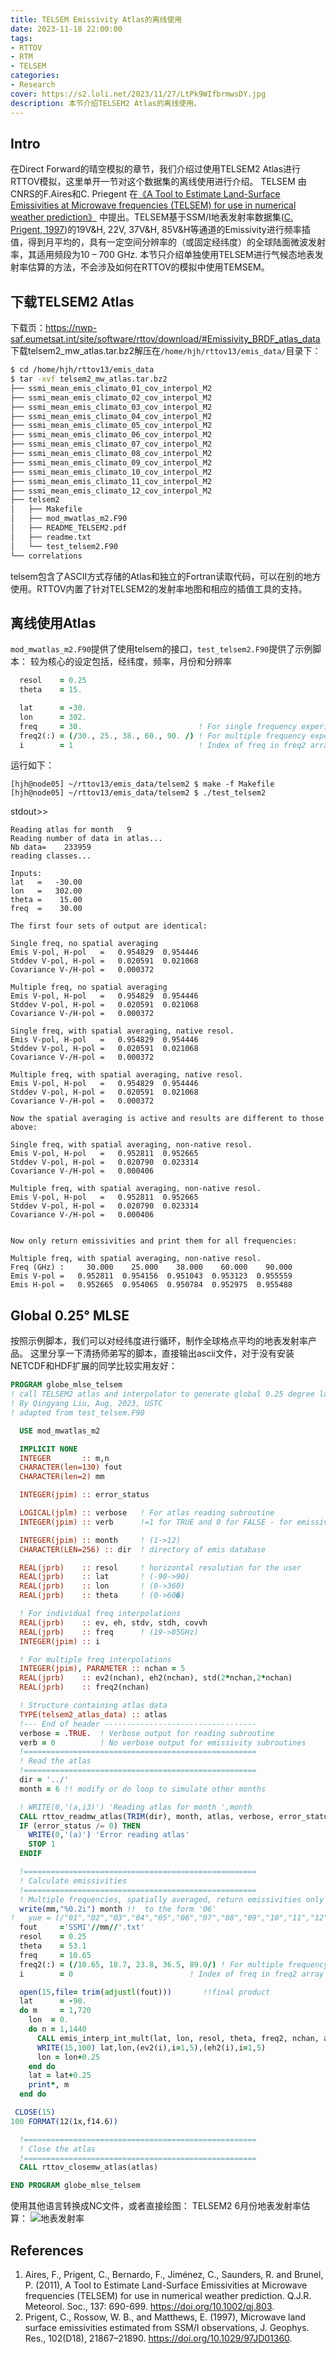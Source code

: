 ```yaml
---
title: TELSEM Emissivity Atlas的离线使用
date: 2023-11-18 22:00:00  
tags: 
- RTTOV
- RTM
- TELSEM
categories: 
- Research
cover: https://s2.loli.net/2023/11/27/LtPk9WIfbrmwsDY.jpg
description: 本节介绍TELSEM2 Atlas的离线使用。
---
```


## Intro
在Direct Forward的晴空模拟的章节，我们介绍过使用TELSEM2 Atlas进行RTTOV模拟，这里单开一节对这个数据集的离线使用进行介绍。
TELSEM 由CNRS的F.Aires和C. Priegent 在[《A Tool to Estimate Land-Surface Emissivities at Microwave frequencies (TELSEM) for use in numerical weather prediction》](#References) 中提出。TELSEM基于SSM/I地表发射率数据集([C. Prigent, 1997](#References))的19V&H, 22V, 37V&H, 85V&H等通道的Emissivity进行频率插值，得到月平均的，具有一定空间分辨率的（或固定经纬度）的全球陆面微波发射率，其适用频段为10 – 700 GHz.
本节只介绍单独使用TELSEM进行气候态地表发射率估算的方法，不会涉及如何在RTTOV的模拟中使用TEMSEM。

## 下载TELSEM2 Atlas
下载页：https://nwp-saf.eumetsat.int/site/software/rttov/download/#Emissivity_BRDF_atlas_data
下载telsem2_mw_atlas.tar.bz2解压在`/home/hjh/rttov13/emis_data/`目录下：
```bash
$ cd /home/hjh/rttov13/emis_data
$ tar -xvf telsem2_mw_atlas.tar.bz2
├── ssmi_mean_emis_climato_01_cov_interpol_M2
├── ssmi_mean_emis_climato_02_cov_interpol_M2
├── ssmi_mean_emis_climato_03_cov_interpol_M2
├── ssmi_mean_emis_climato_04_cov_interpol_M2
├── ssmi_mean_emis_climato_05_cov_interpol_M2
├── ssmi_mean_emis_climato_06_cov_interpol_M2
├── ssmi_mean_emis_climato_07_cov_interpol_M2
├── ssmi_mean_emis_climato_08_cov_interpol_M2
├── ssmi_mean_emis_climato_09_cov_interpol_M2
├── ssmi_mean_emis_climato_10_cov_interpol_M2
├── ssmi_mean_emis_climato_11_cov_interpol_M2
├── ssmi_mean_emis_climato_12_cov_interpol_M2
├── telsem2
│   ├── Makefile
│   ├── mod_mwatlas_m2.F90
│   ├── README_TELSEM2.pdf
│   ├── readme.txt
│   └── test_telsem2.F90
└── correlations
```
telsem包含了ASCII方式存储的Atlas和独立的Fortran读取代码，可以在别的地方使用。RTTOV内置了针对TELSEM2的发射率地图和相应的插值工具的支持。

## 离线使用Atlas
`mod_mwatlas_m2.F90`提供了使用telsem的接口，`test_telsem2.F90`提供了示例脚本：
较为核心的设定包括，经纬度，频率，月份和分辨率
```fortran
  resol    = 0.25
  theta    = 15.

  lat      = -30.
  lon      = 302.
  freq     = 30.                          ! For single frequency experiment
  freq2(:) = (/30., 25., 38., 60., 90. /) ! For multiple frequency experiment
  i        = 1                            ! Index of freq in freq2 array
```

运行如下：

```shell
[hjh@node05] ~/rttov13/emis_data/telsem2 $ make -f Makefile 
[hjh@node05] ~/rttov13/emis_data/telsem2 $ ./test_telsem2 
```
stdout>>
```
Reading atlas for month   9
Reading number of data in atlas...
Nb data=    233959
reading classes...
 
Inputs:
lat   =   -30.00
lon   =   302.00
theta =    15.00
freq  =    30.00
 
The first four sets of output are identical:
 
Single freq, no spatial averaging
Emis V-pol, H-pol   =   0.954829  0.954446
Stddev V-pol, H-pol =   0.020591  0.021068
Covariance V-/H-pol =   0.000372
 
Multiple freq, no spatial averaging
Emis V-pol, H-pol   =   0.954829  0.954446
Stddev V-pol, H-pol =   0.020591  0.021068
Covariance V-/H-pol =   0.000372
 
Single freq, with spatial averaging, native resol.
Emis V-pol, H-pol   =   0.954829  0.954446
Stddev V-pol, H-pol =   0.020591  0.021068
Covariance V-/H-pol =   0.000372
 
Multiple freq, with spatial averaging, native resol.
Emis V-pol, H-pol   =   0.954829  0.954446
Stddev V-pol, H-pol =   0.020591  0.021068
Covariance V-/H-pol =   0.000372
 
Now the spatial averaging is active and results are different to those above:
 
Single freq, with spatial averaging, non-native resol.
Emis V-pol, H-pol   =   0.952811  0.952665
Stddev V-pol, H-pol =   0.020790  0.023314
Covariance V-/H-pol =   0.000406
 
Multiple freq, with spatial averaging, non-native resol.
Emis V-pol, H-pol   =   0.952811  0.952665
Stddev V-pol, H-pol =   0.020790  0.023314
Covariance V-/H-pol =   0.000406
 
 
Now only return emissivities and print them for all frequencies:
 
Multiple freq, with spatial averaging, non-native resol.
Freq (GHz) :     30.000    25.000    38.000    60.000    90.000
Emis V-pol =   0.952811  0.954156  0.951043  0.953123  0.955559
Emis H-pol =   0.952665  0.954065  0.950784  0.952975  0.955488
```


## Global 0.25° MLSE
按照示例脚本，我们可以对经纬度进行循环，制作全球格点平均的地表发射率产品。
这里分享一下清扬师弟写的脚本，直接输出ascii文件，对于没有安装NETCDF和HDF扩展的同学比较实用友好：

```fortran
PROGRAM globe_mlse_telsem
! call TELSEM2 atlas and interpolator to generate global 0.25 degree land surface emissivity on monthly basis
! By Qingyang Liu, Aug, 2023, USTC
! adapted from test_telsem.F90

  USE mod_mwatlas_m2

  IMPLICIT NONE
  INTEGER       :: m,n
  CHARACTER(len=130) fout
  CHARACTER(len=2) mm

  INTEGER(jpim) :: error_status

  LOGICAL(jplm) :: verbose   ! For atlas reading subroutine
  INTEGER(jpim) :: verb      !=1 for TRUE and 0 for FALSE - for emissivity routines

  INTEGER(jpim) :: month     ! (1->12)
  CHARACTER(LEN=256) :: dir  ! directory of emis database

  REAL(jprb)    :: resol     ! horizontal resolution for the user
  REAL(jprb)    :: lat       ! (-90->90)
  REAL(jprb)    :: lon       ! (0->360)
  REAL(jprb)    :: theta     ! (0->60�)

  ! For individual freq interpolations
  REAL(jprb)    :: ev, eh, stdv, stdh, covvh
  REAL(jprb)    :: freq      ! (19->85GHz)
  INTEGER(jpim) :: i

  ! For multiple freq interpolations
  INTEGER(jpim), PARAMETER :: nchan = 5
  REAL(jprb)    :: ev2(nchan), eh2(nchan), std(2*nchan,2*nchan)
  REAL(jprb)    :: freq2(nchan)

  ! Structure containing atlas data
  TYPE(telsem2_atlas_data) :: atlas
  !--- End of header ----------------------------------
  verbose = .TRUE.  ! Verbose output for reading subroutine
  verb = 0          ! No verbose output for emissivity subroutines
  !====================================================
  ! Read the atlas
  !====================================================
  dir = '../'
  month = 6 !! modify or do loop to simulate other months

  ! WRITE(0,'(a,i3)') 'Reading atlas for month ',month
  CALL rttov_readmw_atlas(TRIM(dir), month, atlas, verbose, error_status)
  IF (error_status /= 0) THEN
    WRITE(0,'(a)') 'Error reading atlas'
    STOP 1
  ENDIF

  !====================================================
  ! Calculate emissivities
  !====================================================
  ! Multiple frequencies, spatially averaged, return emissivities only
  write(mm,"%0.2i") month !!  to the form '06'
!   yue = (/"01","02","03","04","05","06","07","08","09","10","11","12"/)
  fout     ='SSMI'//mm//'.txt'
  resol    = 0.25
  theta    = 53.1
  freq     = 10.65
  freq2(:) = (/10.65, 18.7, 23.8, 36.5, 89.0/) ! For multiple frequency experiment
  i        = 0                          ! Index of freq in freq2 array

  open(15,file= trim(adjustl(fout)))       !!final product
  lat      = -90.
  do m     = 1,720
    lon  = 0.
    do n = 1,1440
      CALL emis_interp_int_mult(lat, lon, resol, theta, freq2, nchan, atlas, ev2, eh2, verb = verb)
      WRITE(15,100) lat,lon,(ev2(i),i=1,5),(eh2(i),i=1,5)
      lon = lon+0.25
    end do
    lat = lat+0.25
    print*, m
  end do

 CLOSE(15)
100 FORMAT(12(1x,f14.6))

  !====================================================
  ! Close the atlas
  !====================================================
  CALL rttov_closemw_atlas(atlas)

END PROGRAM globe_mlse_telsem
```
使用其他语言转换成NC文件，或者直接绘图：
TELSEM2 6月份地表发射率估算：
![地表发射率](research/rttov/rttov132-mw-scat/mlse_in_telsem2_mlse_SSMI_06.png)

## References
1. Aires, F., Prigent, C., Bernardo, F., Jiménez, C., Saunders, R. and Brunel, P. (2011), A Tool to Estimate Land-Surface Emissivities at Microwave frequencies (TELSEM) for use in numerical weather prediction. Q.J.R. Meteorol. Soc., 137: 690-699. https://doi.org/10.1002/qj.803.
2. Prigent, C., Rossow, W. B., and Matthews, E. (1997), Microwave land surface emissivities estimated from SSM/I observations, J. Geophys. Res., 102(D18), 21867–21890. https://doi.org/10.1029/97JD01360.